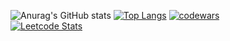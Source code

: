 ![Anurag's GitHub stats](https://github-readme-stats.vercel.app/api?username=natakers&count_private=true&show_icons=true&theme=vue)
[![Top Langs](https://github-readme-stats.vercel.app/api/top-langs/?username=natakers&layout=compact)](https://github.com/anuraghazra/github-readme-stats)
[![codewars](https://www.codewars.com/users/natakers/badges/large)](https://www.codewars.com/users/natakers)   
[![Leetcode Stats](https://leetcard.jacoblin.cool/NataliaKers)](https://leetcode.com/NataliaKers)
